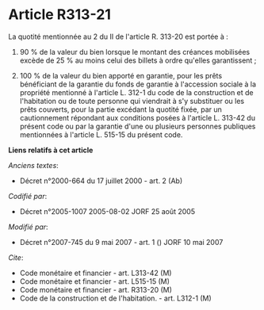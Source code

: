 # Article R313-21

La quotité mentionnée au 2 du II de l'article R. 313-20 est portée à :

1. 90 % de la valeur du bien lorsque le montant des créances mobilisées excède de 25 % au moins celui des billets à ordre
qu'elles garantissent ;

2. 100 % de la valeur du bien apporté en garantie, pour les prêts bénéficiant de la garantie du fonds de garantie à
l'accession sociale à la propriété mentionné à l'article L. 312-1 du code de la construction et de l'habitation ou de toute
personne qui viendrait à s'y substituer ou les prêts couverts, pour la partie excédant la quotité fixée, par un cautionnement
répondant aux conditions posées à l'article L. 313-42 du présent code ou par la garantie d'une ou plusieurs personnes
publiques mentionnées à l'article L. 515-15 du présent code.

**Liens relatifs à cet article**

_Anciens textes_:

  - Décret n°2000-664 du 17 juillet 2000 - art. 2 (Ab)

_Codifié par_:

  - Décret n°2005-1007 2005-08-02 JORF 25 août 2005

_Modifié par_:

  - Décret n°2007-745 du 9 mai 2007 - art. 1 () JORF 10 mai 2007

_Cite_:

  - Code monétaire et financier - art. L313-42 (M)
  - Code monétaire et financier - art. L515-15 (M)
  - Code monétaire et financier - art. R313-20 (M)
  - Code de la construction et de l'habitation. - art. L312-1 (M)
